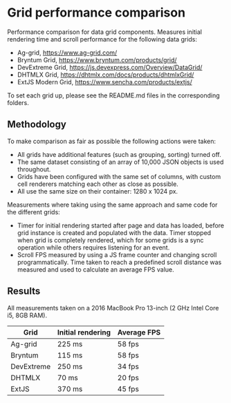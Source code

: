 # Grid performance comparison

Performance comparison for data grid components. Measures initial rendering time and scroll performance for the following 
data grids:

* Ag-grid, https://www.ag-grid.com/
* Bryntum Grid, https://www.bryntum.com/products/grid/
* DevExtreme Grid, https://js.devexpress.com/Overview/DataGrid/ 
* DHTMLX Grid, https://dhtmlx.com/docs/products/dhtmlxGrid/
* ExtJS Modern Grid, https://www.sencha.com/products/extjs/

To set each grid up, please see the README.md files in the corresponding folders.

## Methodology
To make comparison as fair as possible the following actions were taken:

* All grids have additional features (such as grouping, sorting) turned off.
* The same dataset consisting of an array of 10,000 JSON objects is used throughout.
* Grids have been configured with the same set of columns, with custom cell renderers matching each other as close as possible.
* All use the same size on their container: 1280 x 1024 px.

Measurements where taking using the same approach and same code for the different grids:

* Timer for initial rendering started after page and data has loaded, before grid instance is created and populated with 
the data. Timer stopped when grid is completely rendered, which for some grids is a sync operation while others requires
listening for an event.
* Scroll FPS measured by using a JS frame counter and changing scroll programmatically. Time taken to reach a predefined 
scroll distance was measured and used to calculate an average FPS value.

## Results

All measurements taken on a 2016 MacBook Pro 13-inch (2 GHz Intel Core i5, 8GB RAM).

| Grid       | Initial rendering | Average FPS |
|------------|-------------------|-------------|
| Ag-grid    | 225 ms            | 58 fps      |
| Bryntum    | 115 ms            | 58 fps      |
| DevExtreme | 250 ms            | 34 fps      |
| DHTMLX     | 70 ms             | 20 fps      |
| ExtJS      | 370 ms            | 45 fps      |
